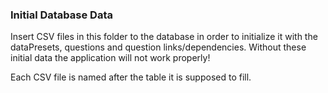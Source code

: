 ### Initial Database Data
Insert CSV files in this folder to the database in order to initialize it with the
dataPresets, questions and question links/dependencies. Without these initial data
the application will not work properly!

Each CSV file is named after the table it is supposed to fill.
